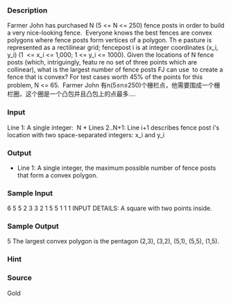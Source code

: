 
### Description
Farmer John has purchased N (5 <= N <= 250) fence posts in order to build a very nice-looking fence.
 Everyone knows the best fences are convex polygons where fence posts form vertices of a polygon. Th
e pasture is represented as a rectilinear grid; fencepost i is at integer coordinates (x_i, y_i) (1 
<= x_i <= 1,000; 1 <= y_i <= 1000). Given the locations of N fence posts (which, intriguingly, featu
re no set of three points which are collinear), what is the largest number of fence posts FJ can use
 to create a fence that is convex? For test cases worth 45% of the points for this problem, N <= 65.
 Farmer John
有n(5≤n≤250)个栅栏点，他需要围成一个栅栏圈，这个圈是一个凸包并且凸包上的点最多....
### Input
Line 1: A single integer: 
N * Lines 2..N+1: Line i+1 describes fence post i's location with two space-separated integers: x_i and y_i
### Output
* Line 1: A single integer, the maximum possible number of fence posts that form a convex polygon. 
### Sample Input
6
5 5
2 3
3 2
1 5
5 1
1 1
INPUT DETAILS:
A square with two points inside.

### Sample Output
5
The largest convex polygon is the pentagon (2,3), (3,2), (5,1), (5,5), (1,5).
### Hint

### Source
Gold